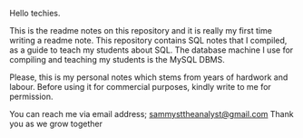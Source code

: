 Hello techies.

This is the readme notes on this repository and it is really my first time writing a readme note.
This repository contains SQL notes that I compiled, as a guide to teach my students about SQL.
The database machine I use for compiling and teaching my students is the MySQL DBMS. 

Please, this is my personal notes which stems from years of hardwork and labour. Before using it for commercial purposes, kindly write to me for permission.

You can reach me via email address; sammysttheanalyst@gmail.com
Thank you as we grow together
